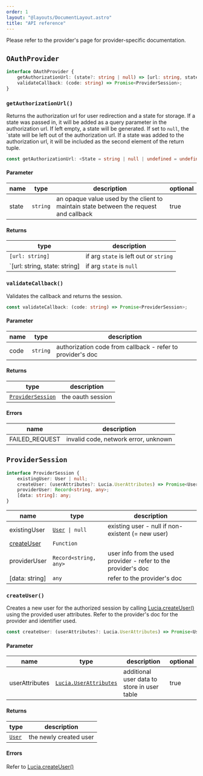 ```yaml
---
order: 1
layout: "@layouts/DocumentLayout.astro"
title: "API reference"
---
```


Please refer to the provider's page for provider-specific documentation.

## `OAuthProvider`

```ts
interface OAuthProvider {
	getAuthorizationUrl: (state?: string | null) => [url: string, state: string | undefined];
	validateCallback: (code: string) => Promise<ProviderSession>;
}
```

### `getAuthorizationUrl()`

Returns the authorization url for user redirection and a state for storage. If a state was passed in, it will be added as a query parameter in the authorization url. If left empty, a state will be generated. If set to `null`, the `state will be left out of the authorization url. If a state was added to the authorization url, it will be included as the second element of the return tuple.

```ts
const getAuthorizationUrl: <State = string | null | undefined = undefined>(state?: State) => State extends null ? [url: string] : [url: string, state: string]
```

#### Parameter

| name  | type     | description                                                                           | optional |
| ----- | -------- | ------------------------------------------------------------------------------------- | -------- |
| state | `string` | an opaque value used by the client to maintain state between the request and callback | true     |

#### Returns

| type                          | description                            |
| ----------------------------- | -------------------------------------- |
| `[url: string]`               | if arg `state` is left out or `string` |
| `[url: string, state: string] | if arg `state` is `null`               |

### `validateCallback()`

Validates the callback and returns the session.

```ts
const validateCallback: (code: string) => Promise<ProviderSession>;
```

#### Parameter

| name | type     | description                                                |
| ---- | -------- | ---------------------------------------------------------- |
| code | `string` | authorization code from callback - refer to provider's doc |

#### Returns

| type                                                                | description       |
| ------------------------------------------------------------------- | ----------------- |
| [`ProviderSession`](/oauth/reference/api-reference#providersession) | the oauth session |

#### Errors

| name           | description                          |
| -------------- | ------------------------------------ |
| FAILED_REQUEST | invalid code, network error, unknown |

## `ProviderSession`

```ts
interface ProviderSession {
	existingUser: User | null;
	createUser: (userAttributes?: Lucia.UserAttributes) => Promise<User>;
	providerUser: Record<string, any>;
	[data: string]: any;
}
```

| name                                                    | type                                                  | description                                                    |
| ------------------------------------------------------- | ----------------------------------------------------- | -------------------------------------------------------------- |
| existingUser                                            | [`User`](/reference/types/lucia-types#user)` \| null` | existing user - null if non-existent (= new user)              |
| [createUser](/oauth/reference/api-reference#createuser) | `Function`                                            |                                                                |
| providerUser                                            | `Record<string, any>`                                 | user info from the used provider - refer to the provider's doc |
| [data: string]                                          | `any`                                                 | refer to the provider's doc                                    |

### `createUser()`

Creates a new user for the authorized session by calling [Lucia.createUser()](/reference/api/server-api#createuser) using the provided user attributes. Refer to the provider's doc for the provider and identifier used.

```ts
const createUser: (userAttributes?: Lucia.UserAttributes) => Promise<User>;
```

#### Parameter

| name           | type                                                                      | description                                 | optional |
| -------------- | ------------------------------------------------------------------------- | ------------------------------------------- | -------- |
| userAttributes | [`Lucia.UserAttributes`](/reference/types/lucia-namespace#userattributes) | additional user data to store in user table | true     |

#### Returns

| type                                        | description            |
| ------------------------------------------- | ---------------------- |
| [`User`](/reference/types/lucia-types#user) | the newly created user |

#### Errors

Refer to [Lucia.createUser()](/reference/api/server-api#createuser)
